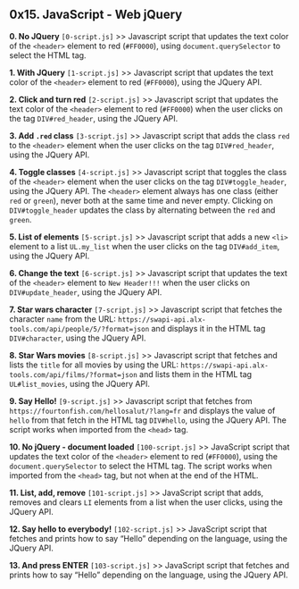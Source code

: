 ## 0x15. JavaScript - Web jQuery

**0. No JQuery** `[0-script.js]` >> Javascript script that updates the text color of the `<header>` element to red (`#FF0000`), using `document.querySelector` to select the HTML tag.

**1. With JQuery** `[1-script.js]` >> Javascript script that updates the text color of the `<header>` element to red (`#FF0000`), using the JQuery API.

**2. Click and turn red** `[2-script.js]` >> Javascript script that updates the text color of the `<header>` element to red (`#FF0000`) when the user clicks on the tag `DIV#red_header`, using the JQuery API.

**3. Add `.red` class** `[3-script.js]` >> Javascript script that adds the class `red` to the `<header>` element when the user clicks on the tag `DIV#red_header`, using the JQuery API.

**4. Toggle classes** `[4-script.js]` >> Javascript script that toggles the class of the `<header>` element when the user clicks on the tag `DIV#toggle_header`, using the JQuery API. The `<header>` element always has one class (either `red` or `green`), never both at the same time and never empty. Clicking on `DIV#toggle_header` updates the class by alternating between the `red` and `green`.

**5. List of elements** `[5-script.js]` >> Javascript script that adds a new `<li>` element to a list `UL.my_list` when the user clicks on the tag `DIV#add_item`, using the JQuery API.

**6. Change the text** `[6-script.js]` >> Javascript script that updates the text of the `<header>` element to `New Header!!!` when the user clicks on `DIV#update_header`, using the JQuery API.

**7. Star wars character** `[7-script.js]` >> Javascript script that fetches the character `name` from the URL: `https://swapi-api.alx-tools.com/api/people/5/?format=json` and displays it in the HTML tag `DIV#character`, using the JQuery API.

**8. Star Wars movies** `[8-script.js]` >> Javascript script that fetches and lists the `title` for all movies by using the URL: `https://swapi-api.alx-tools.com/api/films/?format=json` and lists them in the HTML tag `UL#list_movies`, using the JQuery API.

**9. Say Hello!** `[9-script.js]` >> Javascript script that fetches from `https://fourtonfish.com/hellosalut/?lang=fr` and displays the value of `hello` from that fetch in the HTML tag `DIV#hello`, using the JQuery API. The script works when imported from the `<head>` tag.

**10. No jQuery - document loaded** `[100-script.js]` >> JavaScript script that updates the text color of the `<header>` element to red (`#FF0000`), using the `document.querySelector` to select the HTML tag. The script works when imported from the `<head>` tag, but not when at the end of the HTML.

**11. List, add, remove** `[101-script.js]` >> JavaScript script that adds, removes and clears `LI` elements from a list when the user clicks, using the JQuery API.

**12. Say hello to everybody!** `[102-script.js]` >> JavaScript script that fetches and prints how to say “Hello” depending on the language, using the JQuery API.

**13. And press ENTER** `[103-script.js]` >> JavaScript script that fetches and prints how to say “Hello” depending on the language, using the JQuery API.

